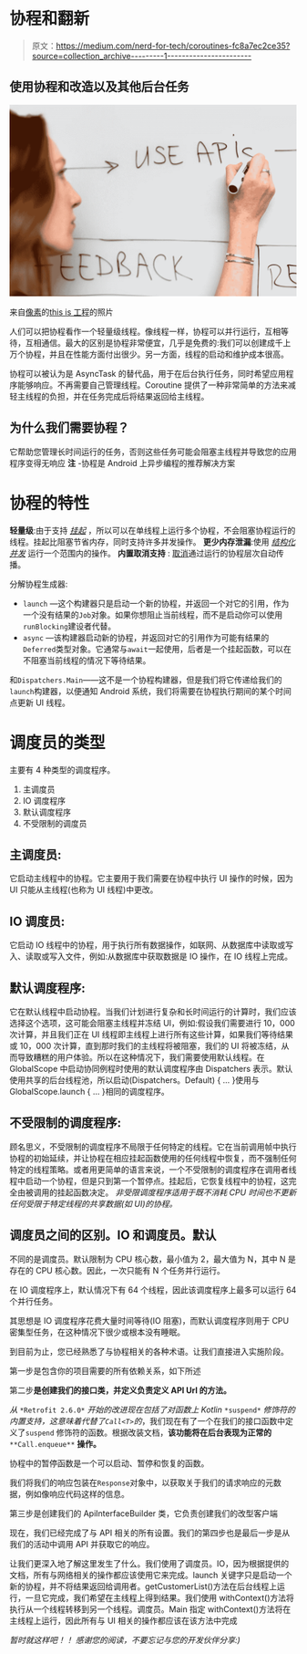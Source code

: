 # 协程和翻新

> 原文：<https://medium.com/nerd-for-tech/coroutines-fc8a7ec2ce35?source=collection_archive---------1----------------------->

## 使用协程和改造以及其他后台任务

![](img/f057f3f8e1857c0bd123465dd1aa805d.png)

来自[像素](https://www.pexels.com/photo/woman-writing-on-whiteboard-3861943/?utm_content=attributionCopyText&utm_medium=referral&utm_source=pexels)的[this is 工程](https://www.pexels.com/@thisisengineering?utm_content=attributionCopyText&utm_medium=referral&utm_source=pexels)的照片

人们可以把协程看作一个轻量级线程。像线程一样，协程可以并行运行，互相等待，互相通信。最大的区别是协程非常便宜，几乎是免费的:我们可以创建成千上万个协程，并且在性能方面付出很少。另一方面，线程的启动和维护成本很高。

协程可以被认为是 AsyncTask 的替代品，用于在后台执行任务，同时希望应用程序能够响应。不再需要自己管理线程。Coroutine 提供了一种非常简单的方法来减轻主线程的负担，并在任务完成后将结果返回给主线程。

## 为什么我们需要协程？

它帮助您管理长时间运行的任务，否则这些任务可能会阻塞主线程并导致您的应用程序变得无响应
**注** -协程是 Android 上异步编程的推荐解决方案

# **协程的特性**

**轻量级**:由于支持 [*挂起*](https://kotlinlang.org/docs/reference/coroutines/basics.html) ，所以可以在单线程上运行多个协程，不会阻塞协程运行的线程。挂起比阻塞节省内存，同时支持许多并发操作。
**更少内存泄漏**:使用 [*结构化并发*](https://kotlinlang.org/docs/reference/coroutines/basics.html#structured-concurrency) 运行一个范围内的操作。
**内置取消支持** : [取消](https://kotlinlang.org/docs/reference/coroutines/cancellation-and-timeouts.html)通过运行的协程层次自动传播。

分解协程生成器:

*   `launch` —这个构建器只是启动一个新的协程，并返回一个对它的引用，作为一个没有结果的`Job`对象。如果你想阻止当前线程，而不是启动你可以使用`runBlocking`建设者代替。
*   `async` —该构建器启动新的协程，并返回对它的引用作为可能有结果的`Deferred`类型对象。它通常与`await`一起使用，后者是一个挂起函数，可以在不阻塞当前线程的情况下等待结果。

和`Dispatchers.Main`——这不是一个协程构建器，但是我们将它传递给我们的`launch`构建器，以便通知 Android 系统，我们将需要在协程执行期间的某个时间点更新 UI 线程。

# 调度员的类型

主要有 4 种类型的调度程序。

1.  主调度员
2.  IO 调度程序
3.  默认调度程序
4.  不受限制的调度员

## 主调度员:

它启动主线程中的协程。它主要用于我们需要在协程中执行 UI 操作的时候，因为 UI 只能从主线程(也称为 UI 线程)中更改。

## IO 调度员:

它启动 IO 线程中的协程，用于执行所有数据操作，如联网、从数据库中读取或写入、读取或写入文件，例如:从数据库中获取数据是 IO 操作，在 IO 线程上完成。

## 默认调度程序:

它在默认线程中启动协程。当我们计划进行复杂和长时间运行的计算时，我们应该选择这个选项，这可能会阻塞主线程并冻结 UI，例如:假设我们需要进行 10，000 次计算，并且我们正在 UI 线程即主线程上进行所有这些计算，如果我们等待结果或 10，000 次计算，直到那时我们的主线程将被阻塞，我们的 UI 将被冻结，从而导致糟糕的用户体验。所以在这种情况下，我们需要使用默认线程。在 GlobalScope 中启动协同例程时使用的默认调度程序由 Dispatchers 表示。默认使用共享的后台线程池，所以启动(Dispatchers。Default) { … }使用与 GlobalScope.launch { … }相同的调度程序。

## 不受限制的调度程序:

顾名思义，不受限制的调度程序不局限于任何特定的线程。它在当前调用帧中执行协程的初始延续，并让协程在相应挂起函数使用的任何线程中恢复，而不强制任何特定的线程策略。或者用更简单的语言来说，一个不受限制的调度程序在调用者线程中启动一个协程，但是只到第一个暂停点。挂起后，它恢复线程中的协程，这完全由被调用的挂起函数决定。
*非受限调度程序适用于既不消耗 CPU 时间也不更新任何受限于特定线程的共享数据(如 UI)的协程。*

## 调度员之间的区别。IO 和调度员。默认

不同的是调度员。默认限制为 CPU 核心数，最小值为 2，最大值为 N，其中 N 是存在的 CPU 核心数。因此，一次只能有 N 个任务并行运行。

在 IO 调度程序上，默认情况下有 64 个线程，因此该调度程序上最多可以运行 64 个并行任务。

其思想是 IO 调度程序花费大量时间等待(IO 阻塞)，而默认调度程序则用于 CPU 密集型任务，在这种情况下很少或根本没有睡眠。

到目前为止，您已经熟悉了与协程相关的各种术语。让我们直接进入实施阶段。

第一步是包含你的项目需要的所有依赖关系，如下所述

第二步**是创建我们的接口类，并定义负责定义 API Url 的方法。**

*从* `*Retrofit 2.6.0*` *开始的改进现在包括了对函数上 Kotlin* `*suspend*` *修饰符的内置支持，这意味着代替了`Call<T>`的*，我们现在有了一个在我们的接口函数中定义了`suspend` 修饰符的函数。根据改装文档，**该功能将在后台表现为正常的** `**Call.enqueue**` **操作。**

协程中的暂停函数是一个可以启动、暂停和恢复的函数。

我们将我们的响应包装在`Response`对象中，以获取关于我们的请求响应的元数据，例如像响应代码这样的信息。

第三步是创建我们的 ApiInterfaceBuilder 类，它负责创建我们的改型客户端

现在，我们已经完成了与 API 相关的所有设置。我们的第四步也是最后一步是从我们的活动中调用 API 并获取它的响应。

让我们更深入地了解这里发生了什么。我们使用了调度员。IO，因为根据提供的文档，所有与网络相关的操作都应该使用它来完成。launch 关键字只是启动一个新的协程，并不将结果返回给调用者。getCustomerList()方法在后台线程上运行，一旦它完成，我们希望在主线程上得到结果。我们使用 withContext()方法将执行从一个线程转移到另一个线程。调度员。Main 指定 withContext()方法将在主线程上运行，因此所有与 UI 相关的操作都应该在该方法中完成

*暂时就这样吧！！
感谢您的阅读，不要忘记与您的开发伙伴分享:)*